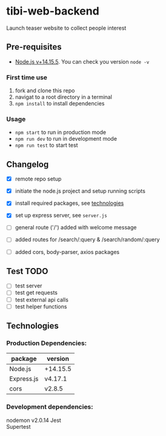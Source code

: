 # tibi-web-backend
Launch teaser website to collect people interest

## Pre-requisites
- [Node.js v+14.15.5](https://nodejs.org/en/).  You can check you version ```node -v```


### First time use 
1. fork and clone this repo
2. navigat to a root directory in a terminal
3. ```npm install``` to install dependencies

### Usage 
+ ```npm start``` to run in production mode
+ ```npm run dev``` to run in development mode
+ ```npm run test``` to start test



## Changelog
- [x] remote repo setup 
- [x] initiate the node.js project and setup running scripts
- [x] install required packages, see [technologies](#technologies)
- [x] set up express server, see ```server.js```
- [ ] general route ('/') added with welcome message
- [ ] added routes for /search/:query & /search/random/:query
- [ ] added cors, body-parser, axios packages



## Test TODO 
- [ ] test server
- [ ] test get requests
- [ ] test external api calls
- [ ] test helper functions

## Technologies
### Production Dependencies:
| package | version |
|---------|---------|
| Node.js | +14.15.5 |
| Express.js | v4.17.1 |
| cors | v2.8.5 |


### Development dependencies: 
nodemon v2.0.14
Jest  
Supertest  